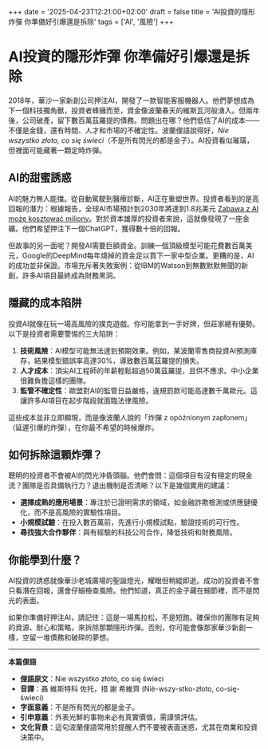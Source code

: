 +++
date = '2025-04-23T12:21:00+02:00'
draft = false
title = 'AI投資的隱形炸彈 你準備好引爆還是拆除'
tags = ['AI', '風險']
+++

# AI投資的隱形炸彈 你準備好引爆還是拆除

2018年，華沙一家新創公司押注AI，開發了一款智能客服機器人。他們夢想成為下一個科技獨角獸，投資者蜂擁而至，資金像波蘭春天的維斯瓦河般湧入。但兩年後，公司破產，留下數百萬茲羅提的債務。問題出在哪？他們低估了AI的成本——不僅是金錢，還有時間、人才和市場的不確定性。波蘭俚語說得好，*Nie wszystko złoto, co się świeci*（不是所有閃光的都是金子）。AI投資看似璀璜，但裡面可能藏著一顆定時炸彈。

## AI的甜蜜誘惑

AI的魅力無人能擋。從自動駕駛到醫療診斷，AI正在重塑世界。投資者看到的是高回報的潛力：根據報告，全球AI市場預計到2030年將達到1.8兆美元 [Zabawa z AI może kosztować miliony](https://strefabiznesu.pl/zabawa-z-ai-moze-kosztowac-miliony-to-bomba-z-opoznionym-zaplonem/ar/c3p2-27477563)。對於資本雄厚的投資者來說，這就像發現了一座金礦。他們希望押注下一個ChatGPT，獲得數十倍的回報。

但故事的另一面呢？開發AI需要巨額資金。訓練一個頂級模型可能花費數百萬美元，Google的DeepMind每年燒掉的資金足以買下一家中型企業。更糟的是，AI的成功並非保證。市場充斥著失敗案例：從IBM的Watson到無數默默無聞的新創，許多AI項目最終成為財務黑洞。

## 隱藏的成本陷阱

投資AI就像在玩一場高風險的撲克遊戲。你可能拿到一手好牌，但莊家總有優勢。以下是投資者需要警惕的三大陷阱：

1. **技術風險**：AI模型可能無法達到預期效果。例如，某波蘭零售商投資AI預測庫存，結果模型錯誤率高達30%，導致數百萬茲羅提的損失。
2. **人才成本**：頂尖AI工程師的年薪輕鬆超過50萬茲羅提，且供不應求。中小企業很難負擔這樣的團隊。
3. **監管不確定性**：歐盟對AI的監管日益嚴格，違規罰款可能高達數千萬歐元。這讓許多AI項目在起步階段就面臨法律風險。

這些成本並非立即顯現，而是像波蘭人說的「炸彈 z opóźnionym zapłonem」（延遲引爆的炸彈），在你最不希望的時候爆炸。

## 如何拆除這顆炸彈？

聰明的投資者不會被AI的閃光沖昏頭腦。他們會問：這個項目有沒有穩定的現金流？團隊是否具備執行力？退出機制是否清晰？以下是幾個實用的建議：

- **選擇成熟的應用場景**：專注於已證明需求的領域，如金融詐欺檢測或供應鏈優化，而不是高風險的實驗性項目。
- **小規模試驗**：在投入數百萬前，先進行小規模試點，驗證技術的可行性。
- **尋找強大合作夥伴**：與有經驗的科技公司合作，降低技術和財務風險。

## 你能學到什麼？

AI投資的誘惑就像華沙老城廣場的聖誕燈光，耀眼但稍縱即逝。成功的投資者不會只看潛在回報，還會仔細檢查風險。他們知道，真正的金子藏在細節裡，而不是閃光的表面。

如果你準備好押注AI，請記住：這是一場馬拉松，不是短跑。確保你的團隊有足夠的資源、耐心和策略，來拆除那顆隱形炸彈。否則，你可能會像那家華沙新創一樣，空留一堆債務和破碎的夢想。

---

**本篇俚語**

- **俚語原文**：Nie wszystko złoto, co się świeci
- **音譯**：聶 維斯特科 佐托，措 謝 希維齊 (Niè-wszy-stko-złoto, co-się-świeci)
- **字面意義**：不是所有閃光的都是金子。
- **引申意義**：外表光鮮的事物未必有真實價值，需謹慎評估。
- **文化背景**：這句波蘭俚語常用於提醒人們不要被表面迷惑，尤其在商業和投資決策中。